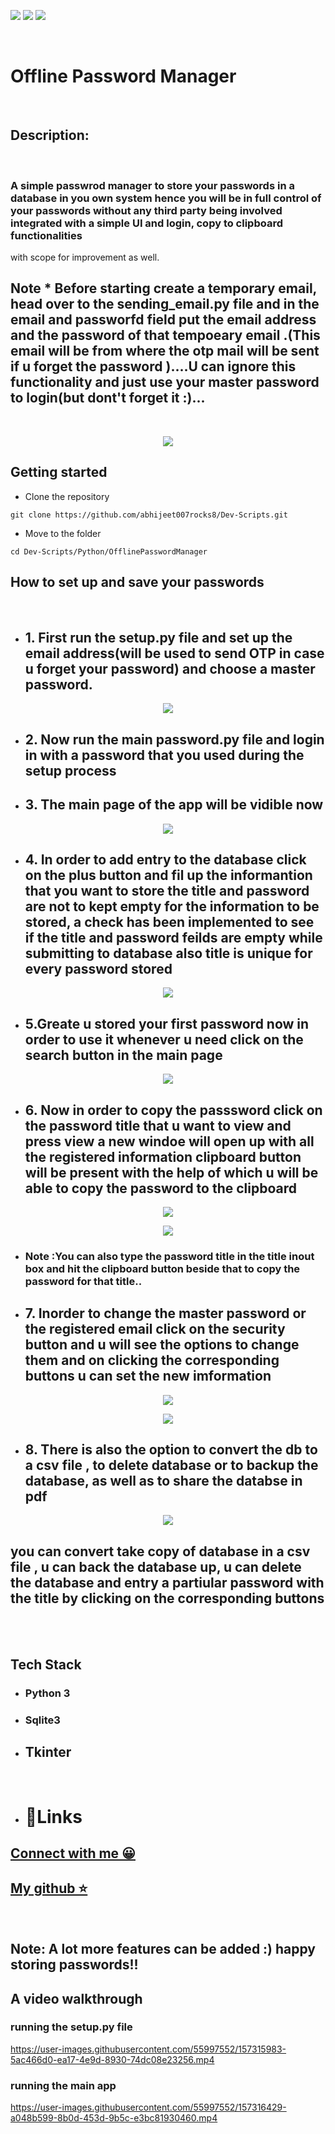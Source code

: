 ![](https://img.shields.io/badge/Programming_Language-Python-blue.svg)
![](https://img.shields.io/badge/Main_Tool_Used-Tkinter-gold.svg)
![](https://img.shields.io/badge/Python_Version-3.10-brown.svg)

<br>

# Offline Password Manager
<br>

## Description:
<br>

### A simple passwrod manager to store your passwords in a database in you own system hence you will be in full control of your passwords without any third party being involved integrated with a simple UI and login, copy to clipboard functionalities
with scope for improvement as well.

## Note * Before starting create a temporary email, head over to the sending_email.py file and in the email and passworfd field put the email address and the password of that tempoeary email .(This email will be from where the otp mail will be sent if u forget the password )....U can ignore this functionality and just use your master password to login(but dont't forget it :)...
<br>
<p align="center">
<img src="./Images/mainwin.png">
</p>

## Getting started

- Clone the repository
```
git clone https://github.com/abhijeet007rocks8/Dev-Scripts.git
```
- Move to the folder
```
cd Dev-Scripts/Python/OfflinePasswordManager
```

## How to set up and save your passwords

<br>

* ## 1. First run the setup.py file and set up the email address(will be used to send OTP in case u forget your password) and choose a master password.

<p align="center">
<img src="./Images/setupwin.png">
</p>

* ## 2. Now run the main password.py file and login in with a password that you used during the setup process

* ## 3. The main page of the app will be vidible now

<p align="center">
<img src="./Images/mainpg.png">
</p>

* ## 4. In order to add entry to the database click on the plus button and fil up the informantion that you want to store the title and password are not to kept empty for the information to be stored, a check has been implemented to see if the title and password feilds are empty while submitting to database also title is unique for every password stored

<p align="center">
<img src="./Images/addpass.png">
</p>

* ## 5.Greate u stored your first password now in order to use it whenever u need click on the search button in the main page

<p align="center">
<img src="./Images/searchpg.png">
</p>

* ## 6. Now in order to copy the passsword click on the password title that u want to view and press view a new windoe will open up with all the registered information clipboard button will be present with the help of which u will be able to copy the password to the clipboard

<p align="center">
<img src="./Images/img1.png">
</p>

<p align="center">
<img src="./Images/img2.png">
</p>


* ### Note :You can also type the password title in the title inout box and hit the clipboard button beside that to copy the password for that title..

* ## 7. Inorder to change the master password or the registered email click on the security button and u will see the options to change them and on clicking the corresponding buttons u can set the new imformation

<p align="center">
<img src="./Images/securitypg.png">
</p>


<p align="center">
<img src="./Images/changinginfo.png">
</p>


* ## 8. There is also the option to convert the db to a csv file , to delete database or to backup the database, as well as to share the databse in pdf

<p align="center">
<img src="./Images/dbpg.png">
</p>

## you can convert take copy of database in a csv file , u can back the database up, u can delete the database and entry a partiular password with the title by clicking on the corresponding buttons
<br>
<br>

## Tech Stack 
* ### Python 3
* ### Sqlite3
* ## Tkinter


<br>

* # 🙂Links

## [Connect with me 😀](https://www.linkedin.com/in/debayan-pradhan-b138641b4/)
## [My github ⭐](https://github.com/Phoenix-031)

<br>

## Note: A lot more features can be added :) happy storing passwords!!

## A video walkthrough

### running the setup.py file

https://user-images.githubusercontent.com/55997552/157315983-5ac466d0-ea17-4e9d-8930-74dc08e23256.mp4

### running the main app

https://user-images.githubusercontent.com/55997552/157316429-a048b599-8b0d-453d-9b5c-e3bc81930460.mp4




